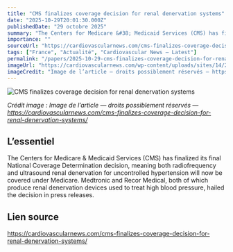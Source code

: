 ```yaml
---
title: "CMS finalizes coverage decision for renal denervation systems"
date: "2025-10-29T20:01:30.000Z"
publishedDate: "29 octobre 2025"
summary: "The Centers for Medicare &#38; Medicaid Services (CMS) has finalized its final National Coverage Determination decision, meaning both radiofrequency and ultrasound renal denervation for uncontrolled hypertension will now be covered under Medicare. Medtronic and Recor Medical, both of which produce renal denervation devices used to treat high blood pressure, hailed the decision in press releases."
importance: ""
sourceUrl: "https://cardiovascularnews.com/cms-finalizes-coverage-decision-for-renal-denervation-systems/"
tags: ["France", "Actualité", "Cardiovascular News — Latest"]
permalink: "/papers/2025-10-29-cms-finalizes-coverage-decision-for-renal-denervation-systems"
imageUrl: "https://cardiovascularnews.com/wp-content/uploads/sites/14/2025/10/CMS-medicare-medicaid-1.png"
imageCredit: "Image de l’article — droits possiblement réservés — https://cardiovascularnews.com/cms-finalizes-coverage-decision-for-renal-denervation-systems/"
---
```


![CMS finalizes coverage decision for renal denervation systems](https://cardiovascularnews.com/wp-content/uploads/sites/14/2025/10/CMS-medicare-medicaid-1.png)

*Crédit image : Image de l’article — droits possiblement réservés — https://cardiovascularnews.com/cms-finalizes-coverage-decision-for-renal-denervation-systems/*

## L’essentiel

The Centers for Medicare &#38; Medicaid Services (CMS) has finalized its final National Coverage Determination decision, meaning both radiofrequency and ultrasound renal denervation for uncontrolled hypertension will now be covered under Medicare. Medtronic and Recor Medical, both of which produce renal denervation devices used to treat high blood pressure, hailed the decision in press releases.

## Lien source

https://cardiovascularnews.com/cms-finalizes-coverage-decision-for-renal-denervation-systems/
